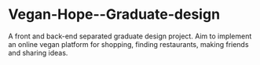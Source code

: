 # Vegan-Hope--Graduate-design
A front and back-end separated graduate design project. Aim to implement an online vegan platform for shopping, finding restaurants, making friends and sharing ideas.
